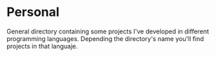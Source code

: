 # Personal
General directory containing some projects I've developed in different programming languages. 
Depending the directory's name you'll find projects in that languaje.
